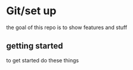 # Git/set up

the goal of this repo is to show features and stuff

## getting started 

to get started do these things 
